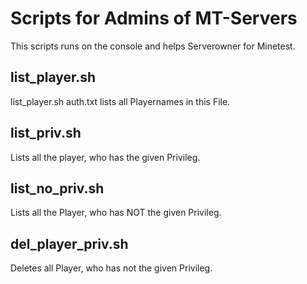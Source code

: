 # Scripts for Admins of MT-Servers

This scripts runs on the console and helps Serverowner for Minetest.

## list_player.sh <File>
list_player.sh auth.txt lists all Playernames in this File.

## list_priv.sh <priv> <File>
Lists all the player, who has the given Privileg.

## list_no_priv.sh <priv> <File>
Lists all the Player, who has NOT the given Privileg.

## del_player_priv.sh <priv> <File>
Deletes all Player, who has not the given Privileg.
